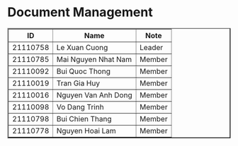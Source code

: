 <h1>Document Management</h1>

<!-- Members -->
<div align="center">
<table border="2">
        <tr>
            <th>ID</th>
            <th>Name</th>
            <th>Note</th>
        </tr>
        <tr>
            <td>21110758</td>
            <td>Le Xuan Cuong</td>
            <td>Leader</td>
        </tr>
        <tr>
            <td>21110785</td>
            <td>Mai Nguyen Nhat Nam</td>
            <td>Member</td>
        </tr>
        <tr>
            <td>21110092</td>
            <td>Bui Quoc Thong</td>
            <td>Member</td>
        </tr>
        <tr>
            <td>21110019</td>
            <td>Tran Gia Huy</td>
            <td>Member</td>
        </tr>
	<tr>
            <td>21110016</td>
            <td>Nguyen Van Anh Dong</td>
            <td>Member</td>
        </tr>
	<tr>
            <td>21110098</td>
            <td>Vo Dang Trinh</td>
            <td>Member</td>
        </tr>
	<tr>
            <td>21110798</td>
            <td>Bui Chien Thang</td>
            <td>Member</td>
        </tr>
	<tr>
            <td>21110778</td>
            <td>Nguyen Hoai Lam</td>
            <td>Member</td>
        </tr>
</table>